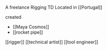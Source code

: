 A freelance Rigging TD
Located in [[Portugal]]

created 
- [[Maya Cosmos]]
- [[rocket pipe]]

[[rigger]]
[[technical artist]]
[[tool engineer]]